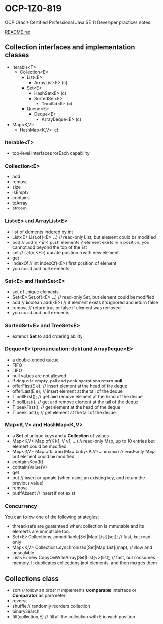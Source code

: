 # OCP-1Z0-819
OCP Oracle Certified Professional Java SE 11 Developer practices notes.

[README.md](../../README.md#collections)

## Collection interfaces and implementation classes
- Iterable\<T\>
  - Collection\<E\>
    - List\<E\>
      - ArrayList\<E\> (c)
    - Set\<E\>
      - HashSet\<E\> (c)
      - SortedSet\<E\>
        - TreeSet\<E\> (c)
    - Queue\<E\>  
      - Deque\<E\>
        - ArrayDeque\<E\> (c)
- Map\<K,V\>
  - HashMap\<K,V\> (c)

### Iterable\<T\>
- top-level interfaces forEach capability

### Collection\<E\>
- add
- remove
- size
- isEmpty 
- contains 
- toArray 
- stream 

### List\<E\> and ArrayList\<E\>
- list of elements indexed by int
- List\<E\> List.of(\<E\> ...) // read-only List, but element could be modified
- add // add(n,\<E\>) push elements if element exists in n position, you cannot add beyond the top of the list
- set // set(n,\<E\>) update position n with new element
- get
- indexOf // int indexOf(\<E\>) first position of element
- you could add null elements

### Set\<E\> and HashSet\<E\>
- set of unique elements
- Set\<E\> Set.of(\<E\> ...) // read-only Set, but element could be modified
- add // boolean add(\<E\>) // if element exists it's ignored and return false
- remove // return true or false if element was removed
- you could add null elements

### SortedSet\<E\> and TreeSet\<E\>
- extends **Set** to add ordering ability

### Deque\<E\> (pronunciation: dek) and ArrayDeque\<E\>
- a double-ended queue
- FIFO
- LIFO
- null values are not allowed
- if deque is empty, poll and peek operations return **null**  
- offerFirst(E e); // insert element at the head of the deque
- offerLast(E e); // insert element at the tail of the deque  
- T pollFirst(); // get and remove element at the head of the deque
- T pollLast(); // get and remove element at the tail of the deque
- T peekFirst(); // get element at the head of the deque
- T peekLast(); // get element at the tail of the deque

### Map\<K,V\> and HashMap\<K,V\>
- a **Set** of unique keys and a **Collection** of values
- Map\<K,V\> Map.of(K k1, V v1, ...) // read-only Map, up to 10 entries but element could be modified
- Map\<K,V\> Map.ofEntries(Map.Entry<K,V>... entries) // read-only Map, but element could be modified
- containsKey(K)
- containsValue(V)
- get
- put // insert or update (when using an existing key, and return the previous value)
- remove
- putIfAbsent // insert if not exist

### Concurrency
You can follow one of the following strategies:
- thread-safe are guaranteed when: collection is immutable and its elements are immutable too.
- Set\<E\> Collections.unmodifiable\[Set|Map|List\](set); // fast, but read-only
- Map\<K,V\> Collections.synchronized\[Set|Map|List\](map); // slow and unscalable
- List\<E\> new CopyOnWriteArray\[Set|List\]<>(list); // fast, but consumes memory. It duplicates collections (not elements) and then merges them

## Collections class
- sort // follow an order if implements **Comparable** interface or **Comparator** as parameter
- reverse
- shuffle // randomly reorders collection
- binarySearch
- fill(collection,E) // fill all the collection with E in each position